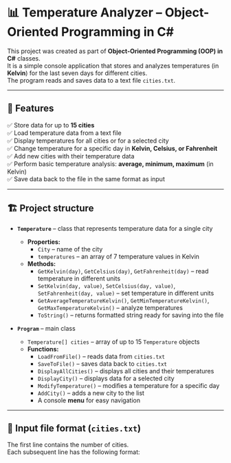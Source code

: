 # 📊 Temperature Analyzer – Object-Oriented Programming in C#

This project was created as part of **Object-Oriented Programming (OOP) in C#** classes.  
It is a simple console application that stores and analyzes temperatures (in **Kelvin**) for the last seven days for different cities.  
The program reads and saves data to a text file `cities.txt`.

---

## 📌 Features

✅ Store data for up to **15 cities**  
✅ Load temperature data from a text file  
✅ Display temperatures for all cities or for a selected city  
✅ Change temperature for a specific day in **Kelvin, Celsius, or Fahrenheit**  
✅ Add new cities with their temperature data  
✅ Perform basic temperature analysis: **average, minimum, maximum** (in Kelvin)  
✅ Save data back to the file in the same format as input  

---

## 🏗 Project structure

- **`Temperature`** – class that represents temperature data for a single city  
  - **Properties:**
    - `City` – name of the city  
    - `temperatures` – an array of 7 temperature values in Kelvin  
  - **Methods:**
    - `GetKelvin(day)`, `GetCelsius(day)`, `GetFahrenheit(day)` – read temperature in different units  
    - `SetKelvin(day, value)`, `SetCelsius(day, value)`, `SetFahrenheit(day, value)` – set temperature in different units  
    - `GetAverageTemperatureKelvin()`, `GetMinTemperatureKelvin()`, `GetMaxTemperatureKelvin()` – analyze temperatures  
    - `ToString()` – returns formatted string ready for saving into the file  

- **`Program`** – main class  
  - `Temperature[] cities` – array of up to 15 `Temperature` objects  
  - **Functions:**
    - `LoadFromFile()` – reads data from `cities.txt`  
    - `SaveToFile()` – saves data back to `cities.txt`  
    - `DisplayAllCities()` – displays all cities and their temperatures  
    - `DisplayCity()` – displays data for a selected city  
    - `ModifyTemperature()` – modifies a temperature for a specific day  
    - `AddCity()` – adds a new city to the list  
    - A console **menu** for easy navigation  

---

## 📂 Input file format (`cities.txt`)

The first line contains the number of cities.  
Each subsequent line has the following format:

